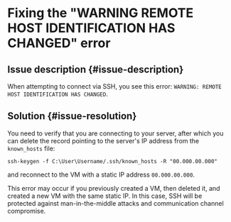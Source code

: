 # Fixing the "WARNING REMOTE HOST IDENTIFICATION HAS CHANGED" error


## Issue description {#issue-description}

When attempting to connect via SSH, you see this error: `WARNING: REMOTE HOST IDENTIFICATION HAS CHANGED`.

## Solution {#issue-resolution}

You need to verify that you are connecting to your server, after which you can delete the record pointing to the server's IP address from the `known_hosts` file:

```
ssh-keygen -f C:\User\Username/.ssh/known_hosts -R "00.000.00.000"
```

and reconnect to the VM with a static IP address `00.000.00.000`.

This error may occur if you previously created a VM, then deleted it, and created a new VM with the same static IP. In this case, SSH will be protected against man-in-the-middle attacks and communication channel compromise.
